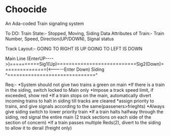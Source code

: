 # Choocide
An Ada-coded Train signaling system


To DO:
  Train State:- Stopped, Moving, Siding
  Data Attributes of Train:- Train Number, Speed, Direction(UP/DOWN), Signal status

Track Layout:-
    GOING TO RIGHT IS UP
    GOING TO LEFT IS DOWN

Main Line  (EnterUP---->)==========Sig1(Up)===========================Sig2(Down)===============(<-----Enter Down)
Siding                                   ^==============================^


Req:-
      *System should not give two trains a green on main
      *If there is a train in the siding, switch locked to Main only
      *Impose a track speed limit, if exceeded, show red
      *If a train stops on the main, automatically divert incoming trains to halt in siding till tracks are cleared
      *assign priority to trains, and give signals according to the same(passeners>frieghts)
      *Always give siding switch to lower priority train
      *If a train halts halfway through the siding, red signal the entire main (2 track sections on each side of the section of concern)
      *If a train passes multiple Reds(2), divert to the siding to allow it to derail (freight only)
      
